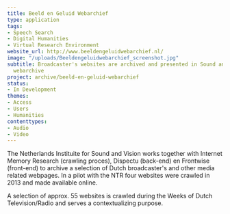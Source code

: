 ```yaml
---
title: Beeld en Geluid Webarchief
type: application
tags:
- Speech Search
- Digital Humanities
- Virtual Research Environment
website_url: http://www.beeldengeluidwebarchief.nl/
image: "/uploads/Beeldengeluidwebarchief_screenshot.jpg"
subtitle: Broadcaster's websites are archived and presented in Sound and Visions
  webarchive
project: archive/beeld-en-geluid-webarchief
status:
- In Development
themes:
- Access
- Users
- Humanities
contenttypes:
- Audio
- Video
---
```


The Netherlands Instituite for Sound and Vision works together with Internet Memory Research (crawling proces), Dispectu (back-end) en Frontwise (front-end) to archive a selection of Dutch broadcaster's and other media related webpages. In a pilot with the NTR four websites were crawled in 2013 and made available online.

A selection of approx. 55 websites is crawled during the Weeks of Dutch Television/Radio and serves a contextualizing purpose.
